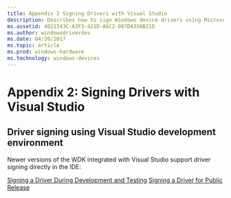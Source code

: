 ```yaml
---
title: Appendix 2 Signing Drivers with Visual Studio
description: Describes how to sign Windows device drivers using Microsoft Visual Studio.
ms.assetid: 4021543C-A3F3-421D-A6C2-087DA350B21D
ms.author: windowsdriverdev
ms.date: 04/20/2017
ms.topic: article
ms.prod: windows-hardware
ms.technology: windows-devices
---
```


# Appendix 2: Signing Drivers with Visual Studio


## Driver signing using Visual Studio development environment


Newer versions of the WDK integrated with Visual Studio support driver signing directly in the IDE:

[Signing a Driver During Development and Testing](https://msdn.microsoft.com/windows-drivers/develop/signing_a_driver_during_development_and_testing)
[Signing a Driver for Public Release](https://msdn.microsoft.com/windows-drivers/develop/signing_a_driver_for_public_release)
 

 





